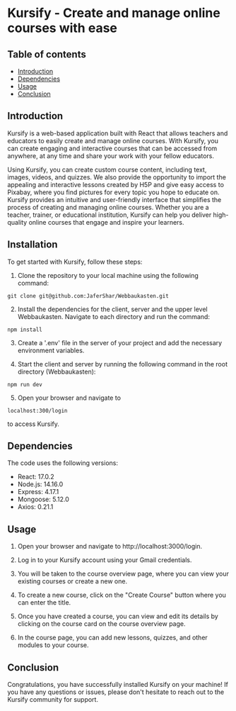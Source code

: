 

# Kursify - Create and manage online courses with ease

## Table of contents
* [Introduction](#introduction)
* [Dependencies](#dependencies)
* [Usage](#usage)
* [Conclusion](#conclusion)


## Introduction

Kursify is a web-based application built with React that allows teachers and educators to easily create and manage online courses. With Kursify, you can create engaging and interactive courses that can be accessed from anywhere, at any time and share your work with your fellow educators.

Using Kursify, you can create custom course content, including text, images, videos, and quizzes. We also provide the opportunity to import the appealing and interactive lessons created by H5P and give easy access to Pixabay, where you find pictures for every topic you hope to educate on. 
Kursify provides an intuitive and user-friendly interface that simplifies the process of creating and managing online courses. Whether you are a teacher, trainer, or educational institution, Kursify can help you deliver high-quality online courses that engage and inspire your learners.



## Installation

To get started with Kursify, follow these steps:


1. Clone the repository to your local machine using the following command:

```
git clone git@github.com:JaferShar/Webbaukasten.git
```

2. Install the dependencies for the client, server and the upper level Webbaukasten. Navigate to each directory and run the command:

```
npm install
```

3. Create a '.env' file in the server of your project and add the necessary environment variables.

4. Start the client and server by running the following command in the root directory (Webbaukasten):

```
npm run dev
```

5. Open your browser and navigate to

```
localhost:300/login 
```
to access Kursify.



## Dependencies

The code uses the following versions:

* React: 17.0.2
* Node.js: 14.16.0
* Express: 4.17.1
* Mongoose: 5.12.0
* Axios: 0.21.1



## Usage

1. Open your browser and navigate to http://localhost:3000/login.

2. Log in to your Kursify account using your Gmail credentials.

3. You will be taken to the course overview page, where you can view your existing courses or create a new one.

4. To create a new course, click on the "Create Course" button where you can enter the title.

5. Once you have created a course, you can view and edit its details by clicking on the course card on the course overview page.

6. In the course page, you can add new lessons, quizzes, and other modules to your course.



## Conclusion

Congratulations, you have successfully installed Kursify on your machine! If you have any questions or issues, please don't hesitate to reach out to the Kursify community for support.
